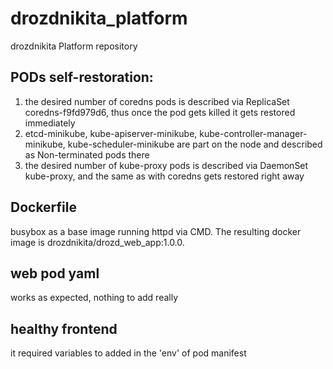 # drozdnikita_platform
drozdnikita Platform repository

## PODs self-restoration:

1. the desired number of coredns pods is described via ReplicaSet coredns-f9fd979d6, thus once the pod gets killed it gets restored immediately
2. etcd-minikube, kube-apiserver-minikube, kube-controller-manager-minikube, kube-scheduler-minikube are part on the node and described as Non-terminated pods there
3. the desired number of kube-proxy pods is described via DaemonSet kube-proxy, and the same as with coredns gets restored right away

## Dockerfile

busybox as a base image running httpd via CMD. The resulting docker image is drozdnikita/drozd_web_app:1.0.0.

## web pod yaml

works as expected, nothing to add really

## healthy frontend

it required variables to added in the 'env' of pod manifest 
